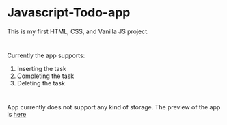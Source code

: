 # Javascript-Todo-app
This is my first HTML, CSS, and Vanilla JS project.
#
Currently the app supports:
1. Inserting the task
2. Completing the task
3. Deleting the task
#
App currently does not support any kind of storage.
The preview of the app is [here](https://ahmedskulj00.github.io/Javascript-Todo-app/)
